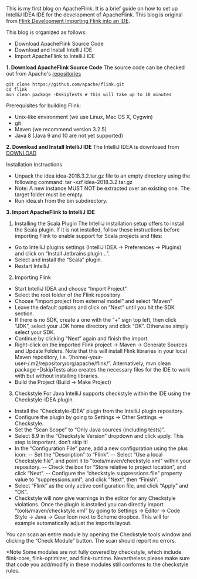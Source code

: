 This is my first blog on ApacheFlink. It is a brief guide on how to set up IntelliJ IDEA IDE for the development of ApacheFlink. This blog is original from [Flink Development Importing Flink into an IDE](https://ci.apache.org/projects/flink/flink-docs-master/flinkDev/ide_setup.html#intellij-idea).

This blog is organized as follows:
- Download ApacheFlink Source Code
- Download and Install IntelliJ IDE
- Import ApacheFlink to IntelliJ IDE


**1. Download ApacheFlink Source Code**
The source code can be checked out from Apache's [repositories](https://flink.apache.org/community.html#source-code)
```
git clone https://github.com/apache/flink.git
cd flink
mvn clean package -DskipTests # this will take up to 10 minutes
```
Prerequisites for building Flink:

* Unix-like environment (we use Linux, Mac OS X, Cygwin)
* git
* Maven (we recommend version 3.2.5)
* Java 8 (Java 9 and 10 are not yet supported)

**2. Download and Install IntelliJ IDE**
The IntelliJ IDEA is downloaed from [DOWNLOAD](https://www.jetbrains.com/idea/download/#section=linux)

Installation Instructions
- Unpack the idea idea-2018.3.2.tar.gz file to an empty directory using the following command: tar -xzf idea-2018.3.2.tar.gz
- Note: A new instance MUST NOT be extracted over an existing one. The target folder must be empty.
- Run idea.sh from the bin subdirectory.

**3. Import ApacheFlink to IntelliJ IDE**
1. Installing the Scala Plugin
The IntelliJ installation setup offers to install the Scala plugin. If it is not installed, follow these instructions before importing Flink to enable support for Scala projects and files:

- Go to IntelliJ plugins settings (IntelliJ IDEA -> Preferences -> Plugins) and click on “Install Jetbrains plugin…”.
- Select and install the “Scala” plugin.
- Restart IntelliJ

2. Importing Flink
- Start IntelliJ IDEA and choose “Import Project”
- Select the root folder of the Flink repository
- Choose “Import project from external model” and select “Maven”
- Leave the default options and click on “Next” until you hit the SDK section.
- If there is no SDK, create a one with the “+” sign top left, then click “JDK”, select your JDK home directory and click “OK”. Otherwise simply select your SDK.
- Continue by clicking “Next” again and finish the import.
- Right-click on the imported Flink project -> Maven -> Generate Sources and Update Folders. Note that this will install Flink libraries in your local Maven repository, i.e. “/home/-your-user-/.m2/repository/org/apache/flink/”. Alternatively, mvn clean package -DskipTests also creates the necessary files for the IDE to work with but without installing libraries.
- Build the Project (Build -> Make Project)

3. Checkstyle For Java
IntelliJ supports checkstyle within the IDE using the Checkstyle-IDEA plugin.

- Install the “Checkstyle-IDEA” plugin from the IntelliJ plugin repository.
- Configure the plugin by going to Settings -> Other Settings -> Checkstyle.
- Set the “Scan Scope” to “Only Java sources (including tests)”.
- Select 8.9 in the “Checkstyle Version” dropdown and click apply. This step is important, don’t skip it!
- In the “Configuration File” pane, add a new configuration using the plus icon:
-- Set the “Description” to “Flink”.
-- Select “Use a local Checkstyle file”, and point it to "tools/maven/checkstyle.xml" within your repository.
-- Check the box for “Store relative to project location”, and click “Next”.
-- Configure the “checkstyle.suppressions.file” property value to "suppressions.xml", and click “Next”, then “Finish”.
- Select “Flink” as the only active configuration file, and click “Apply” and “OK”.
- Checkstyle will now give warnings in the editor for any Checkstyle violations.
Once the plugin is installed you can directly import "tools/maven/checkstyle.xml" by going to Settings -> Editor -> Code Style -> Java -> Gear Icon next to Scheme dropbox. This will for example automatically adjust the imports layout.

You can scan an entire module by opening the Checkstyle tools window and clicking the “Check Module” button. The scan should report no errors.

*Note Some modules are not fully covered by checkstyle, which include flink-core, flink-optimizer, and flink-runtime. Nevertheless please make sure that code you add/modify in these modules still conforms to the checkstyle rules.
